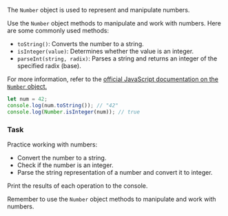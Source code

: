 The `Number` object is used to represent and manipulate numbers.

<div class="hint" title="Some Number methods">

Use the <code>Number</code> object methods to manipulate and work with numbers. Here are some commonly used methods:

- <code>toString()</code>: Converts the number to a string.
- <code>isInteger(value)</code>: Determines whether the value is an integer.
- <code>parseInt(string, radix)</code>: Parses a string and returns an integer of the specified radix (base).

For more information, refer to the <a href ="https://developer.mozilla.org/en-US/docs/Web/JavaScript/Reference/Global_Objects/Number">official JavaScript documentation on the <code>Number</code> object.</a>
</div>


```javascript
let num = 42;
console.log(num.toString()); // "42"
console.log(Number.isInteger(num)); // true
```

### Task
Practice working with numbers:
 - Convert the number to a string.
 - Check if the number is an integer.
 - Parse the string representation of a number and convert it to integer.

Print the results of each operation to the console.  
 <div class="hint" title="Don't reinvent the wheel"> Remember to use the <code>Number</code> object methods to manipulate and work with numbers. </div>
